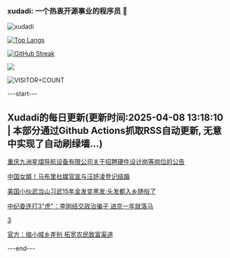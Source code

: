 ### xudadi: 一个热衷开源事业的程序员 👋

![xudadi](https://github-readme-stats-git-masterorgs-github-readme-stats-team.vercel.app/api?username=xudadi)

[![Top Langs](https://github-readme-stats.vercel.app/api/top-langs/?username=xudadi)](https://github.com/anuraghazra/github-readme-stats)

[![GitHub Streak](https://streak-stats.demolab.com?user=xudadi&locale=zh_Hans)](https://git.io/streak-stats)

![](https://raw.githubusercontent.com/xudadi/xudadi/main/assets/github-contribution-grid-snake.svg)

![VISITOR+COUNT](https://komarev.com/ghpvc/?username=xudadi&label=VISITOR+COUNT)


---start---

## Xudadi的每日更新(更新时间:2025-04-08 13:18:10 | 本部分通过Github Actions抓取RSS自动更新, 无意中实现了自动刷绿墙...)

[重庆九洲星熠导航设备有限公司关于招聘硬件设计岗等岗位的公告](https://www.gongkaoleida.com/article/2349806)

[中国女婿！马布里社媒官宣与汪妤凌登记结婚](https://m.163.com/news/article/JSILBAVH0001899O.html)

[美国小伙武当山习武15年金发变黑发:头发都入乡随俗了](https://m.163.com/news/article/JSIHQF920550B6IS.html)

[中纪委连打3"虎"：李刚结交政治骗子 进京一年就落马](https://m.163.com/news/article/JSIEAKH905129QAF.html)

[3](https://m.163.com/touch/news/sub/domestic)

[官方：缩小城乡差别 拓宽农民致富渠道](https://m.163.com/news/article/JSID9IMJ05346RC6.html)

---end---
